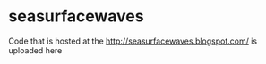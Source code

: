 seasurfacewaves
===============

Code that is hosted at the http://seasurfacewaves.blogspot.com/ is uploaded here
